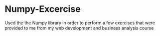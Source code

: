 # Numpy-Excercise
Used the the Numpy library in order to perform a few exercises that were provided to me from my web development and business analysis course
